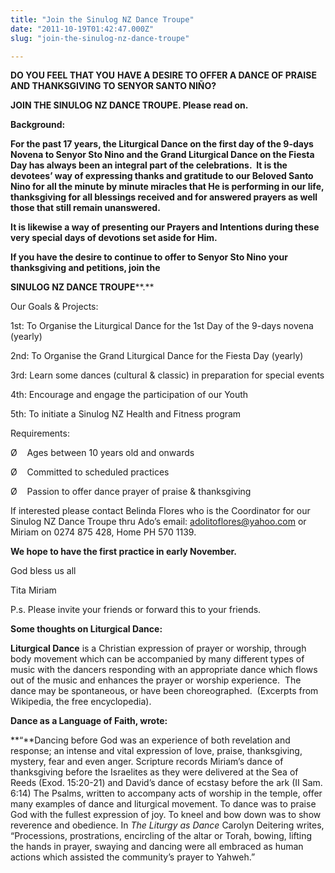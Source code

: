 ```yaml
---
title: "Join the Sinulog NZ Dance Troupe"
date: "2011-10-19T01:42:47.000Z"
slug: "join-the-sinulog-nz-dance-troupe"

---
```


**DO YOU FEEL THAT YOU** **HAVE A DESIRE TO OFFER A DANCE OF PRAISE AND THANKSGIVING TO SENYOR SANTO NIÑO?**

**JOIN THE SINULOG NZ DANCE TROUPE. Please read on.**

**Background:**

**For the past 17 years, the Liturgical Dance on the first day of the 9-days Novena to Senyor Sto Nino and the Grand Liturgical Dance on the Fiesta Day has always been an integral part of the celebrations.  It is the devotees’ way of expressing thanks and gratitude to our Beloved Santo Nino for all the minute by minute miracles that He is performing in our life, thanksgiving for all blessings received and for answered prayers as well those that still remain unanswered.** 

**It is likewise a way of presenting our Prayers and Intentions during these very special days of devotions set aside for Him.**

**If you have the desire to continue to offer to Senyor Sto Nino your thanksgiving and petitions, join the**

**SINULOG NZ DANCE TROUPE****.**

Our Goals & Projects:

1st: To Organise the Liturgical Dance for the 1st Day of the 9-days novena (yearly)

2nd: To Organise the Grand Liturgical Dance for the Fiesta Day (yearly)

3rd: Learn some dances (cultural & classic) in preparation for special events

4th: Encourage and engage the participation of our Youth

5th: To initiate a Sinulog NZ Health and Fitness program

Requirements:

Ø    Ages between 10 years old and onwards

Ø    Committed to scheduled practices

Ø    Passion to offer dance prayer of praise & thanksgiving

If interested please contact Belinda Flores who is the Coordinator for our Sinulog NZ Dance Troupe thru Ado’s email: [adolitoflores@yahoo.com](mailto:adolitoflores@yahoo.com) or Miriam on 0274 875 428, Home PH 570 1139.

**We hope to have the first practice in early November.**

God bless us all

Tita Miriam

P.s. Please invite your friends or forward this to your friends.

**Some thoughts on Liturgical Dance:**

**Liturgical Dance** is a Christian expression of prayer or worship, through body movement which can be accompanied by many different types of music with the dancers responding with an appropriate dance which flows out of the music and enhances the prayer or worship experience.  The dance may be spontaneous, or have been choreographed.  (Excerpts from Wikipedia, the free encyclopedia).

**Dance as a Language of Faith, wrote:**

**“**Dancing before God was an experience of both revelation and response; an intense and vital expression of love, praise, thanksgiving, mystery, fear and even anger. Scripture records Miriam’s dance of thanksgiving before the Israelites as they were delivered at the Sea of Reeds (Exod. 15:20-21) and David’s dance of ecstasy before the ark (II Sam. 6:14) The Psalms, written to accompany acts of worship in the temple, offer many examples of dance and liturgical movement. To dance was to praise God with the fullest expression of joy. To kneel and bow down was to show reverence and obedience. In _The Liturgy as Dance_ Carolyn Deitering writes, “Processions, prostrations, encircling of the altar or Torah, bowing, lifting the hands in prayer, swaying and dancing were all embraced as human actions which assisted the community’s prayer to Yahweh.”